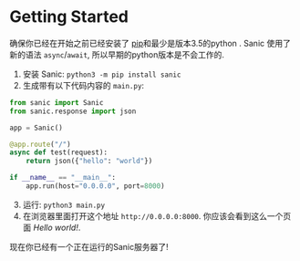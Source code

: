 # Getting Started

确保你已经在开始之前已经安装了 [pip](https://pip.pypa.io/en/stable/installing/)和最少是版本3.5的python
. Sanic 使用了新的语法 `async`/`await`, 所以早期的python版本是不会工作的.

1. 安装 Sanic: `python3 -m pip install sanic`
2. 生成带有以下代码内容的 `main.py`:

  ```python
  from sanic import Sanic
  from sanic.response import json

  app = Sanic()

  @app.route("/")
  async def test(request):
      return json({"hello": "world"})

  if __name__ == "__main__":
      app.run(host="0.0.0.0", port=8000)
  ```
  
3. 运行: `python3 main.py`
4. 在浏览器里面打开这个地址 `http://0.0.0.0:8000`. 你应该会看到这么一个页面 *Hello world!*.

现在你已经有一个正在运行的Sanic服务器了!
